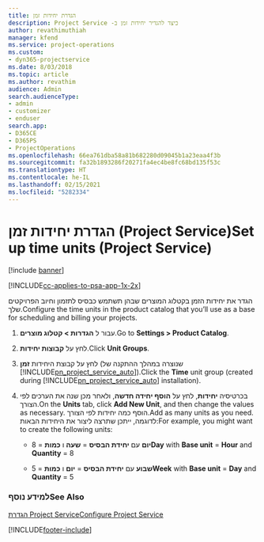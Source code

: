 ```yaml
---
title: הגדרת יחידות זמן
description: כיצד להגדיר יחידות זמן ב- ‏‫Project Service
author: revathimuthiah
manager: kfend
ms.service: project-operations
ms.custom:
- dyn365-projectservice
ms.date: 8/03/2018
ms.topic: article
ms.author: revathim
audience: Admin
search.audienceType:
- admin
- customizer
- enduser
search.app:
- D365CE
- D365PS
- ProjectOperations
ms.openlocfilehash: 66ea761dba58a81b682280d09045b1a23eaa4f3b
ms.sourcegitcommit: fa32b1893286f20271fa4ec4be8fc68bd135f53c
ms.translationtype: HT
ms.contentlocale: he-IL
ms.lasthandoff: 02/15/2021
ms.locfileid: "5282334"
---
```

# <a name="set-up-time-units-project-service"></a><span data-ttu-id="b4a92-103">הגדרת יחידות זמן (Project Service)</span><span class="sxs-lookup"><span data-stu-id="b4a92-103">Set up time units (Project Service)</span></span>

[!include [banner](../includes/psa-now-project-operations.md)]

[!INCLUDE[cc-applies-to-psa-app-1x-2x](../includes/cc-applies-to-psa-app-1x-2x.md)]

<span data-ttu-id="b4a92-104">הגדר את יחידות הזמן בקטלוג המוצרים שבהן תשתמש כבסיס לתזמון וחיוב הפרויקטים שלך.</span><span class="sxs-lookup"><span data-stu-id="b4a92-104">Configure the time units in the product catalog that you’ll use as a base for scheduling and billing your projects.</span></span>  
  
1. <span data-ttu-id="b4a92-105">עבור ל **הגדרות > קטלוג מוצרים**.</span><span class="sxs-lookup"><span data-stu-id="b4a92-105">Go to **Settings > Product Catalog**.</span></span>  
  
2. <span data-ttu-id="b4a92-106">לחץ על **קבוצות יחידות**.</span><span class="sxs-lookup"><span data-stu-id="b4a92-106">Click **Unit Groups**.</span></span>  
  
3. <span data-ttu-id="b4a92-107">לחץ על קבוצת היחידות **זמן** (שנוצרה במהלך ההתקנה של [!INCLUDE[pn_project_service_auto](../includes/pn-project-service-auto.md)]).</span><span class="sxs-lookup"><span data-stu-id="b4a92-107">Click the **Time** unit group (created during [!INCLUDE[pn_project_service_auto](../includes/pn-project-service-auto.md)] installation).</span></span>  
  
4. <span data-ttu-id="b4a92-108">בכרטיסיה **יחידות**, לחץ על **הוסף יחידה חדשה**, ולאחר מכן שנה את הערכים לפי הצורך.</span><span class="sxs-lookup"><span data-stu-id="b4a92-108">On the **Units** tab, click **Add New Unit**, and then change the values as necessary.</span></span> <span data-ttu-id="b4a92-109">הוסף כמה יחידות לפי הצורך.</span><span class="sxs-lookup"><span data-stu-id="b4a92-109">Add as many units as you need.</span></span> <span data-ttu-id="b4a92-110">לדוגמה, ייתכן שתרצה ליצור את היחידות הבאות:</span><span class="sxs-lookup"><span data-stu-id="b4a92-110">For example, you might want to create the following units:</span></span>  
  
   - <span data-ttu-id="b4a92-111">**יום** עם **יחידת הבסיס** = **שעה** ו **כמות** = 8</span><span class="sxs-lookup"><span data-stu-id="b4a92-111">**Day** with **Base unit** = **Hour** and **Quantity** = 8</span></span>  
  
   - <span data-ttu-id="b4a92-112">**שבוע** עם **יחידת הבסיס** = **יום** ו **כמות** = 5</span><span class="sxs-lookup"><span data-stu-id="b4a92-112">**Week** with **Base unit** = **Day** and **Quantity** = 5</span></span>  
  
### <a name="see-also"></a><span data-ttu-id="b4a92-113">למידע נוסף</span><span class="sxs-lookup"><span data-stu-id="b4a92-113">See Also</span></span>  
 [<span data-ttu-id="b4a92-114">הגדרת Project Service</span><span class="sxs-lookup"><span data-stu-id="b4a92-114">Configure Project Service</span></span>](../psa/configure.md)


[!INCLUDE[footer-include](../includes/footer-banner.md)]